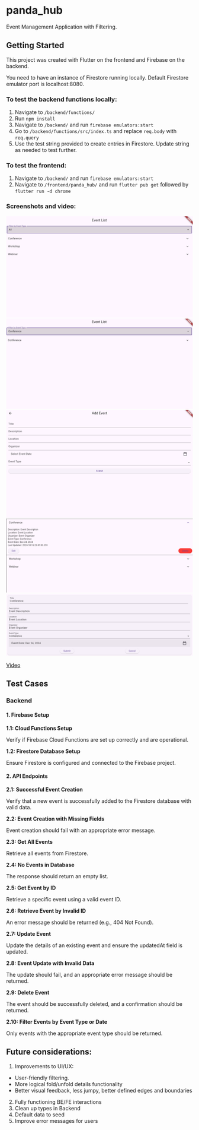 # panda_hub

Event Management Application with Filtering.

## Getting Started

This project was created with Flutter on the frontend and Firebase on the backend.

You need to have an instance of Firestore running locally. Default Firestore emulator port is localhost:8080.

### To test the backend functions locally:

1. Navigate to `/backend/functions/`
2. Run `npm install`
3. Navigate to `/backend/` and run `firebase emulators:start`
4. Go to `/backend/functions/src/index.ts` and replace `req.body` with `req.query`
5. Use the test string provided to create entries in Firestore. Update string as needed to test further.

### To test the frontend:

1. Navigate to `/backend/` and run `firebase emulators:start`
2. Navigate to `/frontend/panda_hub/` and run `flutter pub get` followed by `flutter run -d chrome`

### Screenshots and video:

![List view](https://github.com/maniutin/panda_hub/blob/main/frontend/panda_hub/web/assets/screenshots/list_view.png "List View")
![Filtered List](https://github.com/maniutin/panda_hub/blob/main/frontend/panda_hub/web/assets/screenshots/filtered_list.png "Filtered List")
![Add event view](https://github.com/maniutin/panda_hub/blob/main/frontend/panda_hub/web/assets/screenshots/add_event_view.png "Add Event View")
![Event Details view](https://github.com/maniutin/panda_hub/blob/main/frontend/panda_hub/web/assets/screenshots/event_details.png "Event Details View")
![Edit view](https://github.com/maniutin/panda_hub/blob/main/frontend/panda_hub/web/assets/screenshots/edit_view.png "Edit View")

[Video](https://share.vidyard.com/watch/vZWqPBgYHEsRxMxQgTCVf1?)

## Test Cases

### Backend

#### 1. Firebase Setup

**1.1: Cloud Functions Setup**

Verify if Firebase Cloud Functions are set up correctly and are operational.

**1.2: Firestore Database Setup**

Ensure Firestore is configured and connected to the Firebase project.

#### 2. API Endpoints

**2.1: Successful Event Creation**

Verify that a new event is successfully added to the Firestore database with valid data.

**2.2: Event Creation with Missing Fields**

Event creation should fail with an appropriate error message.

**2.3: Get All Events**

Retrieve all events from Firestore.

**2.4: No Events in Database**

The response should return an empty list.

**2.5: Get Event by ID**

Retrieve a specific event using a valid event ID.

**2.6: Retrieve Event by Invalid ID**

An error message should be returned (e.g., 404 Not Found).

**2.7: Update Event**

Update the details of an existing event and ensure the updatedAt field is updated.

**2.8: Event Update with Invalid Data**

The update should fail, and an appropriate error message should be returned.

**2.9: Delete Event**

The event should be successfully deleted, and a confirmation should be returned.

**2.10: Filter Events by Event Type or Date**

Only events with the appropriate event type should be returned.

## Future considerations:

1. Improvements to UI/UX:

- User-friendly filtering.
- More logical fold/unfold details functionality
- Better visual feedback, less jumpy, better defined edges and boundaries

2. Fully functioning BE/FE interactions
3. Clean up types in Backend
4. Default data to seed
5. Improve error messages for users
